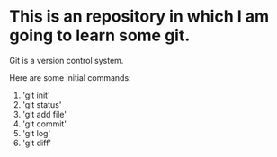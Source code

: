 # This is an repository in which I am going to learn some git.

Git is a version control system.

Here are some initial commands:

1. 'git init'
2. 'git status'
3. 'git add file'
4. 'git commit'
5. 'git log'
6. 'git diff'
